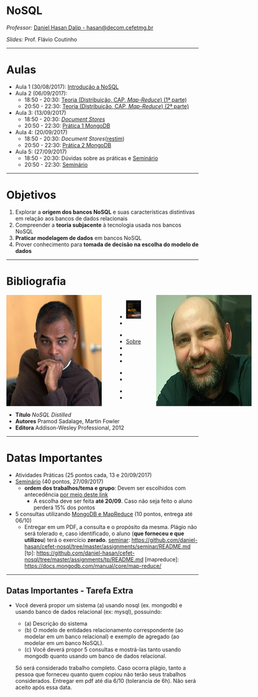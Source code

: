 <!--
  bespokeEvent: bullets.disable
-->

# NoSQL

_Professor:_ [Daniel Hasan Dalip - hasan@decom.cefetmg.br](mailto:hasan@decom.cefetmg.br)

_Slides:_ Prof. Flávio Coutinho

---
# Aulas
- Aula 1 (30/08/2017): [Introdução a NoSQL](classes/intro/)
- Aula 2 (06/09/2017):
  - 18:50 - 20:30: [Teoria (Distribuição, CAP, _Map-Reduce_) (1ª parte)](classes/theory/)
  - 20:50 - 22:30: [Teoria (Distribuição, CAP, _Map-Reduce_) (2ª parte) ](classes/theory/#25)
- Aula 3: (13/09/2017)
  - 18:50 - 20:30: [_Document Stores_](classes/document/)
  - 20:50 - 22:30: [Prática 1 MongoDB][activity-mongodb1]
- Aula 4: (20/09/2017)
  - 18:50 - 20:30: _Document Stores_([restim](classes/document/#47))
  - 20:50 - 22:30:  [Prática 2 MongoDB][activity-mongodb2]
- Aula 5: (27/09/2017)
  - 18:50 - 20:30: Dúvidas sobre as práticas e [Seminário][seminar]
  - 20:50 - 22:30: [Seminário][seminar]



[seminar]: https://github.com/daniel-hasan/cefet-nosql/tree/master/assignments/seminar/README.md
[activity-mongodb1]: https://github.com/daniel-hasan/cefet-nosql/tree/master/assignments/mongodb/README.md
[activity-mongodb2]: https://github.com/daniel-hasan/cefet-nosql/tree/master/assignments/mongodb2/README.md
[activity-neo4j]: https://github.com/daniel-hasan/cefet-nosql/tree/master/assignments/neo4j/README.md

---
# Objetivos

1. Explorar a **origem dos bancos NoSQL** e suas características distintivas em
   relação aos bancos de dados relacionais
1. Compreender a **teoria subjacente** à tecnologia usada nos bancos NoSQL
1. **Praticar modelagem de dados** em bancos NoSQL
1. Prover conhecimento para **tomada de decisão na escolha do modelo de dados**

---
# Bibliografia

<div style="display: flex; flex-direction: row; justify-content: space-around; width: 100%;">
  <img class="portrait left floating" src="images/pramod-sadalage-avatar.jpg" style="order: 0;">
  <img class="portrait right floating" src="images/martin-fowler-avatar.jpg" style="order: 2;">
  <div class="" style="order: 1">
    <figure class="book">
      <ul class="hardcover_front" class="no-bullet">
        <li class="no-bullet"><img src="images/book-nosql-distilled.png" width="100%" height="100%"></li>
        <li class="no-bullet"></li>
      </ul>
      <ul class="page no-bullet">
        <li class="no-bullet"></li>
        <li class="no-bullet"><a class="book-btn" href="http://martinfowler.com/books/nosql.html">Sobre</a></li>
        <li class="no-bullet"></li>
        <li class="no-bullet"></li>
        <li class="no-bullet"></li>
      </ul>
      <ul class="hardcover_back no-bullet">
        <li class="no-bullet"></li>
        <li class="no-bullet"></li>
      </ul>
      <ul class="book_spine no-bullet">
        <li class="no-bullet"></li>
        <li class="no-bullet"></li>
      </ul>
    </figure>  
  </div>
</div>

- **Título**	_NoSQL Distilled_
- **Autores**	Pramod Sadalage, Martin Fowler
- **Editora**	 Addison-Wesley Professional, 2012

---
# Datas Importantes

- Atividades Práticas (25 pontos cada, 13 e 20/09/2017)
- [Seminário][seminar] (40 pontos, 27/09/2017)
  - **ordem dos trabalhos/tema e grupo**: Devem ser escolhidos com antecedência [por meio deste link](https://goo.gl/5Q4idT)
    - A escolha deve ser feita **até 20/09**. Caso não seja feito o aluno perderá 15% dos pontos
- 5 consultas utilizando [MongoDB e MapReduce](mapreduce) (10 pontos, entrega até 06/10)
  - Entregar em um PDF, a consulta e o propósito da mesma. Plágio não será tolerado e, caso identificado, o aluno (**que forneceu e que utilizou**) terá o exercício **zerado**.
  [seminar]: https://github.com/daniel-hasan/cefet-nosql/tree/master/assignments/seminar/README.md
  [tp]: https://github.com/daniel-hasan/cefet-nosql/tree/master/assignments/tp/README.md
  [mapreduce]: https://docs.mongodb.com/manual/core/map-reduce/
---
## Datas Importantes - Tarefa Extra
- Você deverá propor um sistema (a) usando nosql (ex. mongodb) e usando banco de dados relacional (ex: mysql), possuindo:
  - (a) Descrição do sistema
  - (b) O modelo de entidades relacionamento correspondente (ao modelar em um banco relacional) e exemplo de agregado (ao modelar em um banco NoSQL).
  - (c) Você deverá propor 5 consultas e mostrá-las tanto usando mongodb quanto usando um banco de dados relacional.

  Só será considerado trabalho completo. Caso ocorra plágio, tanto a pessoa que forneceu quanto quem copiou não terão seus trabalhos considerados. Entregar em pdf até dia 6/10 (tolerancia de 6h). Não será aceito após essa data.
